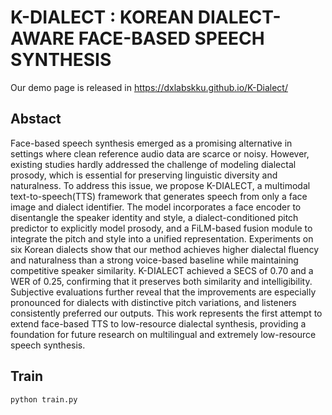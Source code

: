 # K-DIALECT : KOREAN DIALECT-AWARE FACE-BASED SPEECH SYNTHESIS
Our demo page is released in https://dxlabskku.github.io/K-Dialect/

## Abstact
Face-based speech synthesis emerged as a promising alternative in settings where clean reference audio data are scarce or noisy. However, existing studies hardly addressed the challenge of modeling dialectal prosody, which is essential for preserving linguistic diversity and naturalness. To address this issue, we propose K-DIALECT, a multimodal text-to-speech(TTS) framework that generates speech from only a face image and dialect identifier. The model incorporates a face encoder to disentangle the speaker identity and style, a dialect-conditioned pitch predictor to explicitly model prosody, and a FiLM-based fusion module to integrate the pitch and style into a unified representation. Experiments on six Korean dialects show that our method achieves higher dialectal fluency and naturalness than a strong voice-based baseline while maintaining competitive speaker similarity. K-DIALECT achieved a SECS of 0.70 and a WER of 0.25, confirming that it preserves both similarity and intelligibility. Subjective evaluations further reveal that the improvements are especially pronounced for dialects with distinctive pitch variations, and listeners consistently preferred our outputs. This work represents the first attempt to extend face-based TTS to low-resource dialectal synthesis, providing a foundation for future research on multilingual and extremely low-resource speech synthesis.
## Train
```
python train.py
```
